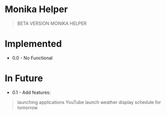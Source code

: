 # Monika Helper

>BETA VERSION MONIKA HELPER

# Implemented

- 0.0 - No Functional

# In Future
- 0.1 - Add features:
> launching applications
> YouTube launch
> weather display
> schedule for tomorrow
